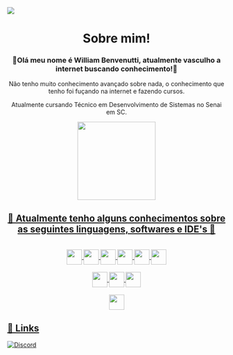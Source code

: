 <img align="center" src="https://camo.githubusercontent.com/5dc6ee33381917e41fc9c4951799268998f11a9b864399bf79a0842e4f9b194d/68747470733a2f2f692e696d6775722e636f6d2f315a76566b44632e676966">
<h1 align="center">Sobre mim!</h1>
<h3 align="center">🚀Olá meu nome é William Benvenutti, atualmente vasculho a internet buscando conhecimento!🚀</h3>
<p align="center">Não tenho muito conhecimento avançado sobre nada, o conhecimento que tenho foi fuçando na internet e fazendo cursos.</p>
<p align="center">Atualmente cursando Técnico em Desenvolvimento de Sistemas no Senai em SC.</p>


<div align="center">
  <a href="https://github.com/williamBenvenutti">
  
  <img align="center" height="180em" src="https://github-readme-stats.vercel.app/api?username=williamBenvenutti&show_icons=true&theme=dark&include_all_commits=true&count_private=true"/>
</div>
  
  ##
  
<div>
  <h2 align="center">🚀 Atualmente tenho alguns conhecimentos sobre as seguintes linguagens, softwares e IDE's 🚀</h2>
</div>
  

<div align="center" style="display: inline_block"><br>

  <img align="center" height="35px" src="https://img.shields.io/badge/HTML5-E34F26?style=for-the-badge&logo=html5&logoColor=white" />
  
  <img align="center" height="35px" src="https://img.shields.io/badge/CSS3-1572B6?style=for-the-badge&logo=css3&logoColor=white" />
  
  <img align="center" height="35px" src="https://img.shields.io/badge/JavaScript-F7DF1E?style=for-the-badge&logo=javascript&logoColor=black" />
  
  <img align="center" height="35px" src="https://img.shields.io/badge/Python-14354C?style=for-the-badge&logo=python&logoColor=white" />
  
  <img align="center" height="35px" src="https://img.shields.io/badge/Java-ED8B00?style=for-the-badge&logo=openjdk&logoColor=white" />
  
  <img align="center" height="35px" src="https://img.shields.io/badge/MySQL-005C84?style=for-the-badge&logo=mysql&logoColor=white" />
  <br>
  <br>
  <img align="center" height="35px" src="https://img.shields.io/badge/Visual_Studio_Code-0078D4?style=for-the-badge&logo=visual%20studio%20code&logoColor=white" />
  
  <img align="center" height="35px" src="https://img.shields.io/badge/PyCharm-000000.svg?&style=for-the-badge&logo=PyCharm&logoColor=white" />
  
  <img align="center" height="35px" src="https://img.shields.io/badge/IntelliJ_IDEA-000000.svg?style=for-the-badge&logo=intellij-idea&logoColor=white" />
  <br>
  <br>
  <img align="center" height="35px" src="https://img.shields.io/badge/Adobe%20Photoshop-31A8FF?style=for-the-badge&logo=Adobe%20Photoshop&logoColor=black" />


</div>

## 🔗 Links 
[![Discord](https://img.shields.io/discord/1057462143986970686?label=Discord&style=social)](https://discord.gg/kWGg7ZN)
